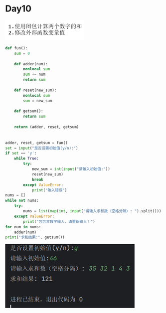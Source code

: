 # Day10

![D10W](https://raw.githubusercontent.com/102300671/image/refs/heads/main/pydevbase/D10W.png)

```python
def fun():
    sum = 0

    def adder(num):
        nonlocal sum
        sum += num
        return sum

    def reset(new_sum):
        nonlocal sum
        sum = new_sum

    def getsum():
        return sum

    return (adder, reset, getsum)


adder, reset, getsum = fun()
set = input("是否设置初始值(y/n):")
if set == 'y':
    while True:
        try:
            new_sum = int(input("请输入初始值:"))
            reset(new_sum)
            break
        except ValueError:
            print("输入错误")
nums = []
while not nums:
    try:
        nums = list(map(int, input("请输入求和数（空格分隔）: ").split()))
    except ValueError:
        print("包含非数字输入，请重新输入！")
for num in nums:
    adder(num)
print("求和结果:", getsum())
```

![D10A](https://raw.githubusercontent.com/102300671/image/refs/heads/main/pydevbase/D10A.png)
